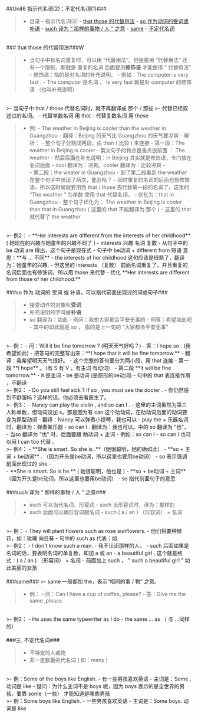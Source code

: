 ##Unit6 指示代名词(2)；不定代名词(1)###

>- 目录
    - 指示代名词(2)
        - <a href="#A1" >that those 的代替用法</a>
        - <a href="#A2" >so 作为动词的受词或补语</a>
        - <a href="#A3" >such 译为 “ 那样的事物 / 人 ” 之意</a>
        - <a href="#A4" >same</a>
    - <a href="#B1" >不定代名词</a>


<div id="A1"></a>
<br/>
### that those 的代替用法###W

>- 当句子中有名词重复时，可以用 “代替用法”。但是要用 “代替用法” 还有一个限制，那就是 重复的名词 后面要用**修饰语** 才能使用 “ 代替用法”
    - 修饰语：指的是对名词的补充说明。
        - 例如：The computer is very fast . 
            - The computer 是名词 ， is very fast 就是对 computer 的修饰语 （也叫补充说明）
<br/>
>- 当句子中 that / those 代替名词时，就不再翻译成 那个 / 那些
>- 代替已经叙述过的名词。
    - 代替单数名词 用 that
    - 代替复数名词 用 those
    
>- 例:
    - The weather in Beijing is cooler than the weather in Guangzhou
        - 翻译：Beijing 的天气比 Guangzhou 的天气要凉爽
        - 解析：
            - 整个句子分割成两段，由 than ( 比较 ) 来连接
            - 第一段：The weather in Beijing is cooler
                - 英文句子的特点是重点放前面 ： The weather
                - 然后后面在补充说明：in Beijing  其实就是修饰语，专门放在名词后面
                - cool 翻译为：凉爽。cooler 翻译为：比较凉爽
            - <br/>
            - 第二段：the weater in Guangzhou 
                - 到了第二段看到 the weather 在整个句子中出现了两次，能忍吗？
                - 同时重复的名词的后面也有修饰语，所以这时候就要用到 that / those 去代替第一段的名词了，这里的 “The weather ” 为单数 使用 that 代替名词，
                - 优化为：that in Guangzhou 
        - 整个句子优化为： The weather in Beijing is cooler than that in Guangzhou ( 这里的 that 不能翻译为 那个 )
            - 这里的 that 就代替了 the weather
            
<br/>
>- 例2：
    - **Her interests are different from the interests of her childhood** ( 她现在的兴趣与她童年的兴趣不同了 ) 
        - interests 兴趣 名词 复数
        - 从句子中的 be 动词 are 得出，这个句子是现在式
        - 句子中 be动词 + different from 短语 意思：**与 ... 不同**
        - the interests of her childhood 这句应该是很熟了，翻译为：她童年的兴趣.
            - 但这里的 interests （复数） 前面名词重复了，并且重复的名词后面也有修饰词，所以用 those 来代替
        - 优化 **Her interests are different from those of her childhood.**
        
 <div id="A2"></a>       
<br/> 
###so 作为 动词的 受词 或 补语，可以指代前面出现过的词或句子###

>- 接受动作的对象叫**受词**
>- 补充说明的字叫做**补语** 
>- so 翻译为：如此 
    - 例问：我想大家都会平安无事的
    - 例答：希望如此吧
        - 其中的如此就是 so ， 指的是上一句的 “大家都会平安无事”
        
<br/>
>- 例：
    - 问：Will it be fine tomorrow ? (明天天气好吗？)
    - 答：I hope so .  (我希望如此)
        - 把答句的完整写出来：**I hope that it will be fine tomorrow.**
            - 翻译：我希望明天天气很好。
            - 这个完整的答句要分为两小段，用 that 连接
                - 第一段 **I hope** 。（有 S 有 V  ，有主词 有动词）
                - 第二段 **it will be fine tomorrow.**
                    - it 是主词
                    - be 是动词 (是原形的be动词)
                - 句中的 that 表连接作用 ，不翻译

<br/>
>- 例2：
    - Do you still feel sick ?  If so , you must see the docter .
        - 你仍然感到不舒服吗？这样的话，你必须去看医生了。
        
<br/>
>- 例3：
    - Nancy can play the violin , and so can I .
        - 这里的主词虽然为第三人称单数，但动词没加 s，那是因为有 can 这个助动词，在助动词后面的动词要变为原型动词
        - 翻译：Nancy 可以弹奏小提琴，我也可以
        - play the + 乐器名词 时，翻译为：弹奏某乐器
        - so can I . 翻译为：我也可以。中的 so 翻译为 "也"，
            - 当so 翻译为 “也” 时，后面要跟 助动词 + 主词
                - 例如：so can I
        - so can I 也可以用 I can too 代替 。
        
<br/>
>- 例4：
    - **She is smart. So she is .**（她很聪明，她的确如此）
        - **so + 主词 + be动词** . （因为开头是be动词，所以这里也要用be动词）
            - so 表示强调前面出现过的 she 
    - <br/>
    - **She is smart. So is he.** ( 她很聪明，他也是 )
        - **so + be动词 + 主词** （因为开头是be动词，所以这里也要用be动词）
            - so 指代前面句子的意思
            
<div id="A3"></a>    
<br/>
###such 译为 “ 那样的事物 / 人 ” 之意###

>- such 可以当代名词、形容词
    - such 当形容词时，译为：那样的
>- such 后面可以跟形容词跟名词
    - such ( a / an ) （形容词） + 名词

<br/>
>- 例：
    - They will plant flowers such as rose sunflowers.
        - 他们将要种植花，如：玫瑰 向日葵
        - 句中的 such as 代表：如

<br/>
>- 例2：
    - I don't know such a man.
        - 我不认识那样的人。
        - such 后面如果是名词的话，要表明名词的单复数，即加 a 或 an
        - a beautiful girl . 这个就是格式：( a / an ) （形容词） + 名词  
        - 前面加上 such ， " such a beautiful girl " 如此美丽的女孩
        
<div id="A4"></a>       
<br/>
###same###
>- same 一般都加 the，表示“相同的事 / 物” 之意。

>- 例：
    - 问：Can I have a cup of coffee, please? 
    - 答：Give me the same ,please.
    
<br/>
>- 例2：
    - He uses the same typewriter as I do
        - the same ... as （ 与 ...同样的）
        

<div id="B1"></a><br/>
###三. 不定代名词###

>- 不特定的人或物
>- 非一定数量的代名词 ( 如：many )

<br/>
>- 例：Some of the boys like English.
    - 有一些男孩喜欢英语
    - 主词是：Some , 动词是 like
        - 疑问：为什么主词不是 boys 呢，因为 boys 表示的是全世界的男孩，要靠 some（一些） 才能知道是哪些男孩
        
<br/>
>- 例：Some boys like English.
    - 一些男孩喜欢英语
    - 主词是：Some boys.  动词是 like
    
